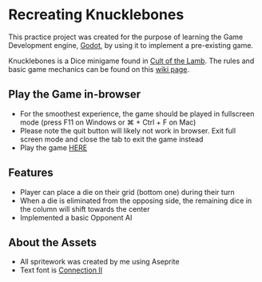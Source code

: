 # Recreating Knucklebones
This practice project was created for the purpose of learning the Game Development engine, [Godot](https://godotengine.org/), by using it to implement a pre-existing game.

Knucklebones is a Dice minigame found in [Cult of the Lamb](https://store.steampowered.com/app/1313140/Cult_of_the_Lamb/). The rules and basic game mechanics can be found on this [wiki page](https://cult-of-the-lamb.fandom.com/wiki/Knucklebones).


## Play the Game in-browser
- For the smoothest experience, the game should be played in fullscreen mode (press F11 on Windows or ⌘ + Ctrl + F on Mac)
- Please note the quit button will likely not work in browser. Exit full screen mode and close the tab to exit the game instead
- Play the game [HERE](https://kimalysha93.github.io/knucklebones/)

## Features
- Player can place a die on their grid (bottom one) during their turn
- When a die is eliminated from the opposing side, the remaining dice in the column will shift towards the center
- Implemented a basic Opponent AI

## About the Assets
- All spritework was created by me using Aseprite
- Text font is [Connection II](https://godotengine.org/asset-library/asset/316)
